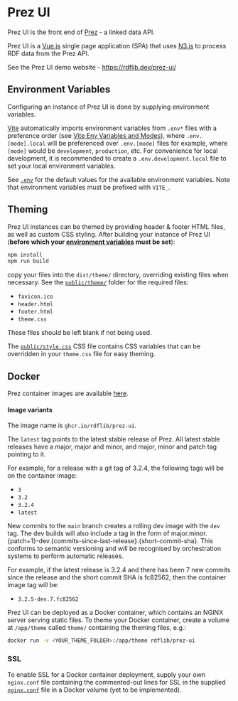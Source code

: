 # Prez UI

Prez UI is the front end of [Prez](https://github.com/RDFLib/prez) - a linked data API.

Prez UI is a [Vue.js](https://vuejs.org/) single page application (SPA) that uses [N3.js](https://github.com/rdfjs/N3.js) to process RDF data from the Prez API.

See the Prez UI demo website - https://rdflib.dev/prez-ui/

## Environment Variables

Configuring an instance of Prez UI is done by supplying environment variables.

[Vite](https://vitejs.dev) automatically imports environment variables from `.env*` files with a preference order (see [Vite Env Variables and Modes](https://vitejs.dev/guide/env-and-mode.html#env-files)), where `.env.[mode].local` will be preferenced over `.env.[mode]` files for example, where `[mode]` would be `development`, `production`, etc. For convenience for local development, it is recommended to create a `.env.development.local` file to set your local environment variables.

See [`.env`](./.env) for the default values for the available environment variables. Note that environment variables must be prefixed with `VITE_`.

## Theming

Prez UI instances can be themed by providing header & footer HTML files, as well as custom CSS styling. After building your instance of Prez UI (**before which your [environment variables](#environment-variables) must be set**):

```bash
npm install
npm run build
```

copy your files into the `dist/theme/` directory, overriding existing files when necessary. See the [`public/theme/`](public/theme) folder for the required files:

- `favicon.ico`
- `header.html`
- `footer.html`
- `theme.css`

These files should be left blank if not being used.

The [`public/style.css`](public/style.css) CSS file contains CSS variables that can be overridden in your `theme.css` file for easy theming.

## Docker

Prez container images are available [here](https://github.com/RDFLib/prez/pkgs/container/prez).

#### Image variants

The image name is `ghcr.io/rdflib/prez-ui`.

The `latest` tag points to the latest stable release of Prez. All latest stable releases have a major, major and minor, and major, minor and patch tag pointing to it.

For example, for a release with a git tag of 3.2.4, the following tags will be on the container image:

- `3`
- `3.2`
- `3.2.4`
- `latest`

New commits to the `main` branch creates a rolling dev image with the `dev` tag. The dev builds will also include a tag in the form of major.minor.{patch+1}-dev.{commits-since-last-release}.{short-commit-sha}. This conforms to semantic versioning and will be recognised by orchestration systems to perform automatic releases.

For example, if the latest release is 3.2.4 and there has been 7 new commits since the release and the short commit SHA is fc82562, then the container image tag will be:

- `3.2.5-dev.7.fc82562`

Prez UI can be deployed as a Docker container, which contains an NGINX server serving static files. To theme your Docker container, create a volume at `/app/theme` called `theme/` containing the theming files, e.g.:

```bash
docker run -v <YOUR_THEME_FOLDER>:/app/theme rdflib/prez-ui
```

### SSL

To enable SSL for a Docker container deployment, supply your own `nginx.conf` file containing the commented-out lines for SSL in the supplied [`nginx.conf`](./nginx.conf) file in a Docker volume (yet to be implemented).
